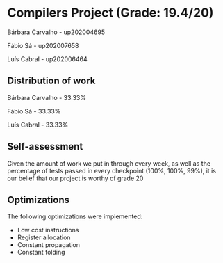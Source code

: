 # Compilers Project (Grade: 19.4/20)

Bárbara Carvalho - up202004695

Fábio Sá - up202007658

Luís Cabral - up202006464

## Distribution of work

Bárbara Carvalho - 33.33%

Fábio Sá - 33.33%

Luís Cabral - 33.33%

## Self-assessment

Given the amount of work we put in through every week, as well as the percentage of tests passed in every checkpoint (100%, 100%, 99%), it is our belief that our project is worthy of grade 20

## Optimizations

The following optimizations were implemented:
- Low cost instructions
- Register allocation
- Constant propagation
- Constant folding

